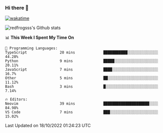 ### Hi there 👋

[![wakatime](https://wakatime.com/badge/user/2cbd8003-b8b8-4565-92d7-ad9c23ff1846.svg)](https://wakatime.com/@2cbd8003-b8b8-4565-92d7-ad9c23ff1846)

<img src="https://github-readme-stats.vercel.app/api?username=redfrogsss&show_icons=true" alt="redfrogsss's Github stats"></img>

<!--START_SECTION:waka-->
📊 **This Week I Spent My Time On** 

```text
💬 Programming Languages: 
TypeScript               20 mins             ███████████░░░░░░░░░░░░░░   44.28% 
Python                   9 mins              █████░░░░░░░░░░░░░░░░░░░░   20.11% 
JavaScript               7 mins              ████░░░░░░░░░░░░░░░░░░░░░   16.7% 
Other                    5 mins              ██░░░░░░░░░░░░░░░░░░░░░░░   11.12% 
Bash                     3 mins              █░░░░░░░░░░░░░░░░░░░░░░░░   7.14%

🔥 Editors: 
Neovim                   39 mins             █████████████████████░░░░   84.98% 
VS Code                  7 mins              ███░░░░░░░░░░░░░░░░░░░░░░   15.02%

```


 Last Updated on 18/10/2022 01:24:23 UTC
<!--END_SECTION:waka-->
